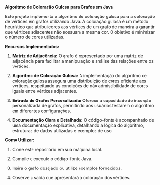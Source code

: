 **Algoritmo de Coloração Gulosa para Grafos em Java**

Este projeto implementa o algoritmo de coloração gulosa para a colocação de vértices em grafos utilizando Java. A coloração gulosa é um método heurístico que atribui cores aos vértices de um grafo de maneira a garantir que vértices adjacentes não possuam a mesma cor. O objetivo é minimizar o número de cores utilizadas.

**Recursos Implementados:**

1. **Matriz de Adjacência:** O grafo é representado por uma matriz de adjacência para facilitar a manipulação e análise das relações entre os vértices.

2. **Algoritmo de Coloração Gulosa:** A implementação do algoritmo de coloração gulosa assegura uma distribuição de cores eficiente aos vértices, respeitando as condições de não admissibilidade de cores iguais entre vértices adjacentes.

3. **Entrada de Grafos Personalizada:** Oferece a capacidade de inserção personalizada de grafos, permitindo aos usuários testarem o algoritmo em diferentes configurações.

4. **Documentação Clara e Detalhada:** O código-fonte é acompanhado de uma documentação explicativa, detalhando a lógica do algoritmo, estruturas de dados utilizadas e exemplos de uso.

**Como Utilizar:**

1. Clone este repositório em sua máquina local.

2. Compile e execute o código-fonte Java.

3. Insira o grafo desejado ou utilize exemplos fornecidos.

4. Observe a saída que apresentará a coloração dos vértices.
